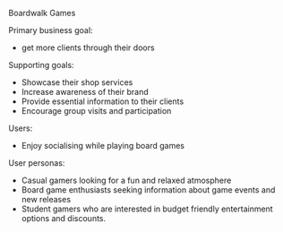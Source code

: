 Boardwalk Games

Primary business goal:
- get more clients through their doors

Supporting goals:
- Showcase their shop services
- Increase awareness of their brand
- Provide essential information to their clients
- Encourage group visits and participation


Users:
- Enjoy socialising while playing board games

User personas:
- Casual gamers looking for a fun and relaxed atmosphere
- Board game enthusiasts seeking information about game events and new releases
- Student gamers who are interested in budget friendly entertainment options and discounts.

